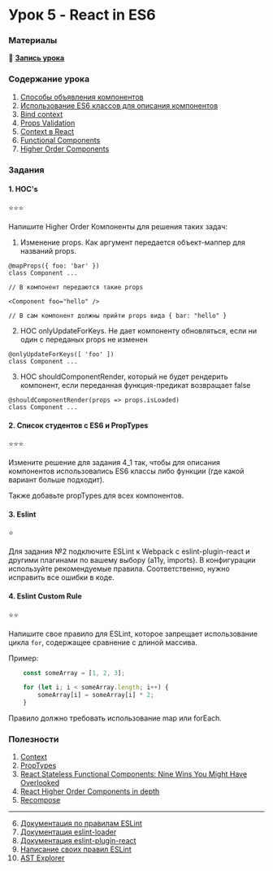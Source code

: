 # Урок 5 - React in ES6

### Материалы

🔗 **[Запись урока](https://youtu.be/axEPpLiCJYE)**

### Содержание урока

1. [Способы объявления компонентов]( https://youtu.be/axEPpLiCJYE#t=9m23s) 
2. [Использование ES6 классов для описания компонентов]( https://youtu.be/axEPpLiCJYE#t=11m37s) 
3. [Bind context]( https://youtu.be/axEPpLiCJYE#t=30m00s) 
4. [Props Validation]( https://youtu.be/axEPpLiCJYE#t=49m00s)
5. [Context в React]( https://youtu.be/axEPpLiCJYE#t=84m06s) 
6. [Functional Components]( https://youtu.be/axEPpLiCJYE#t=107m53s)
7. [Higher Order Components]( https://youtu.be/axEPpLiCJYE#t=118m42s)

### Задания

#### 1. HOC's

⭐️⭐️⭐️

Напишите Higher Order Компоненты для решения таких задач:

1) Изменение props. Как аргумент передается объект-маппер для названий props.

```
@mapProps({ foo: 'bar' })
class Component ...

// В компонент передаются такие props

<Component foo="hello" />

// В сам компонент должны прийти props вида { bar: "hello" }

```

2) HOC onlyUpdateForKeys. Не дает компоненту обновляться, если ни один с переданых props не изменен

```
@onlyUpdateForKeys([ 'foo' ])
class Component ...

```

3) HOC shouldComponentRender, который не будет рендерить компонент, если переданная функция-предикат возвращает false

```
@shouldComponentRender(props => props.isLoaded)
class Component ...

```

#### 2. Список студентов с ES6 и PropTypes

⭐️⭐️⭐️

Измените решение для задания 4_1 так, чтобы для описания компонентов использовались ES6 классы либо функции (где какой вариант больше подходит).

Также добавьте propTypes для всех компонентов.

#### 3. Eslint

⭐️

Для задания №2 подключите ESLint к Webpack с eslint-plugin-react и другими плагинами по вашему выбору (a11y, imports). В конфигурации используйте рекомендуемые правила. Соответственно, нужно исправить все ошибки в коде.

#### 4. Eslint Custom Rule

⭐️⭐️

Напишите свое правило для ESLint, которое запрещает использование цикла `for`, содержащее сравнение с длиной массива.

Пример:

```js
    const someArray = [1, 2, 3];

    for (let i; i < someArray.length; i++) {
        someArray[i] = someArray[i] * 2;
    }
```

Правило должно требовать использование map или forEach.

### Полезности

1. [Context](https://facebook.github.io/react/docs/context.html)
2. [PropTypes](https://facebook.github.io/react/docs/typechecking-with-proptypes.html)
3. [React Stateless Functional Components: Nine Wins You Might Have Overlooked](https://medium.com/@housecor/react-stateless-functional-components-nine-wins-you-might-have-overlooked-997b0d933dbc#.dy9872bq8)
4. [React Higher Order Components in depth](https://medium.com/@franleplant/react-higher-order-components-in-depth-cf9032ee6c3e#.2nl9kzdzk)
5. [Recompose](https://github.com/acdlite/recompose)

---

6. [Документация по правилам ESLint](http://eslint.org/docs/rules/)
7. [Документация eslint-loader](https://github.com/MoOx/eslint-loader)
8. [Документация eslint-plugin-react](https://github.com/yannickcr/eslint-plugin-react)
9. [Написание своих правил ESLint](http://eslint.org/docs/developer-guide/working-with-rules)
10. [AST Explorer](https://astexplorer.net/)
